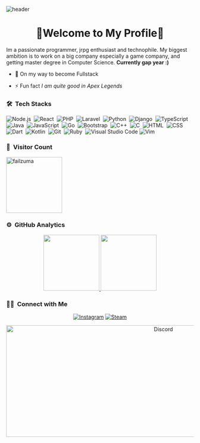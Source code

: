 ![header](https://capsule-render.vercel.app/api?type=waving&color=082c6c&height=220&section=header&text=Failzuma%20イルハム&fontSize=60&animation=fadeIn&fontAlignY=38&desc=%20Software%20and%20Web%20Developer&descAlignY=51&descAlign=62)
<h1 align="center">👋Welcome to My Profile👋</h1>

Im a passionate programmer, jrpg enthusiast and technophile. My biggest ambition is to work on a big company especially a game company, and getting master degree in Computer Science. **Currently gap year :)**


- 🌱 On my way to become Fullstack

- ⚡ Fun fact *I am quite good in Apex Legends*

### 🛠 &nbsp;Tech Stacks

![Node.js](https://img.shields.io/badge/-Node.js-2a1d2e?style=flat&logo=node.js)&nbsp;
![React](https://img.shields.io/badge/ReactJS-2a1d2e?style=flat&logo=react)&nbsp;
![PHP](https://img.shields.io/badge/PHP-2a1d2e?style=flat&logo=php)&nbsp;
![Laravel](https://img.shields.io/badge/Laravel-2a1d2e?style=flat&logo=Laravel)&nbsp;
![Python](https://img.shields.io/badge/-Python-2a1d2e?style=flat&logo=python)&nbsp;
![Django](https://img.shields.io/badge/-Django-2a1d2e?style=flat&logo=Django)&nbsp;
![TypeScript](https://img.shields.io/badge/-TypeScript-2a1d2e?style=flat&logo=typescript)&nbsp;
![Java](https://img.shields.io/badge/-Java-2a1d2e?style=flat&logo=java)&nbsp;
![JavaScript](https://img.shields.io/badge/-JavaScript-2a1d2e?style=flat&logo=javascript)&nbsp;
![Go](https://img.shields.io/badge/Go-2a1d2e?style=flat&logo=Go)&nbsp;
![Bootstrap](https://img.shields.io/badge/-Bootstrap-2a1d2e?style=flat&logo=bootstrap&logoColor=563D7C)&nbsp;
![C++](https://img.shields.io/badge/-C++-2a1d2e?style=flat&logo=C%2B%2B&logoColor=326696)&nbsp;
![C](https://img.shields.io/badge/-C-2a1d2e?style=flat&logo=C&logoColor=326696)&nbsp;
![HTML](https://img.shields.io/badge/-HTML-2a1d2e?style=flat&logo=HTML5)&nbsp;
![CSS](https://img.shields.io/badge/-CSS-2a1d2e?style=flat&logo=CSS3&logoColor=1572B6)&nbsp;
![Dart](https://img.shields.io/badge/Dart-2a1d2e?style=flat&logo=Dart&logoColor=007ACC)&nbsp;
![Kotlin](https://img.shields.io/badge/Kotlin-2a1d2e?style=flat&logo=Kotlin)&nbsp;
![Git](https://img.shields.io/badge/-Git-2a1d2e?style=flat&logo=git)&nbsp;
![Ruby](https://img.shields.io/badge/-Ruby-2a1d2e?style=flat&logo=ruby&logoColor=c70c31)&nbsp;
![Visual Studio Code](https://img.shields.io/badge/-Visual%20Studio%20Code-2a1d2e?style=flat&logo=visual-studio-code&logoColor=007ACC)
![Vim](https://img.shields.io/badge/-Vim-2a1d2e?style=flat&logo=vim)&nbsp;

### 👀 &nbsp;Visitor Count

<p align="left"> <img src="https://komarev.com/ghpvc/?username=failzuma&label=Profile%20views&color=2a1d2e&style=flat" width="150" alt="failzuma"/></p>


### ⚙️ &nbsp;GitHub Analytics

<p align="center" class="d-flex justify-content-center align-items-center">
  <a href="https://github.com/Failzuma">
  <img height="150em" src="https://github-readme-stats-eight-theta.vercel.app/api?username=Failzuma&show_icons=true&theme=onedark&include_all_commits=true&count_private=true"/>
  <img height="150em" src="https://github-readme-stats-eight-theta.vercel.app/api/top-langs/?username=Failzuma&layout=compact&langs_count=8&theme=onedark"/>
  </a>
</p>


### 🤝🏻 &nbsp;Connect with Me
<p align="center">
<a href="https://www.instagram.com/ibnuilhaam">
<img alt="Instagram" title="follow me <3" src="https://img.shields.io/badge/-ibnuilhaam-E4405F?style=flat&logo=Instagram&logoColor=white"/></a>
<a href="https://steamcommunity.com/id/Failzuma/">
<img alt="Steam" src="https://img.shields.io/badge/-Failzuma-4E94EC?style=flat&logo=Steam&logoColor=0a0b24"/></a>
<p align="center">
    <a href="https://discord.com/users/325844853152022528"><img src="https://lanyard.cnrad.dev/api/325844853152022528?borderRadius=20px&bg=transparent&idleMessage=Probably%20doing%20something%20else..." alt="Discord" width="829" height="300" /></a>
</p>
